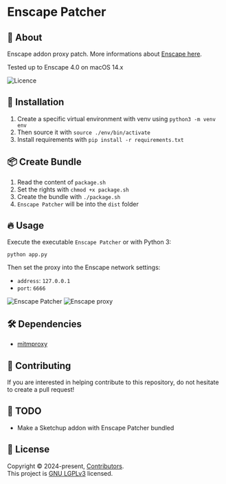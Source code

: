 # Enscape Patcher

## 💭 About
Enscape addon proxy patch. More informations about [Enscape here](https://enscape3d.com).

Tested up to Enscape 4.0 on macOS 14.x

![Licence](https://i.imgur.com/EZ7l0Dk.png)

## 🚀 Installation

1. Create a specific virtual environment with venv using `python3 -m venv env`
2. Then source it with `source ./env/bin/activate`
3. Install requirements with `pip install -r requirements.txt`

## 📦 Create Bundle

1. Read the content of `package.sh`
2. Set the rights with `chmod +x package.sh`
3. Create the bundle with `./package.sh`
4. `Enscape Patcher` will be into the `dist` folder

## 🔥 Usage

Execute the executable `Enscape Patcher` or with Python 3:

```
python app.py
```

Then set the proxy into the Enscape network settings:
- `address`: `127.0.0.1`
- `port`: `6666`

![Enscape Patcher](https://i.imgur.com/ttzr08h.png)
![Enscape proxy](https://i.imgur.com/285DWQS.png)


## 🛠️ Dependencies

- [mitmproxy](https://pypi.org/project/mitmproxy/)

## 🤝 Contributing

If you are interested in helping contribute to this repository, do not hesitate to create a pull request!

## 🔮 TODO

- Make a Sketchup addon with Enscape Patcher bundled

## 📝 License

Copyright © 2024-present, [Contributors](https://github.com/AkdM/EnscapePatcher/graphs/contributors).<br>
This project is [GNU LGPLv3](https://github.com/AkdM/EnscapePatcher/blob/master/LICENSE) licensed.